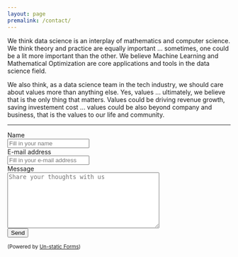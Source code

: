 ```yaml
---
layout: page
premalink: /contact/
---
```

<meta name="viewport" content="width=device-width, initial-scale=1">
<style>
#hp  {
float: left;    
 margin: 0 15px 0 0;
}
img {
  border: 2px solid #555;
}

p {
  font-family: 'Source Sans Pro', sans-serif;
  font-size: 15px;
  font-weight: normal;
}

h4 {
  font-family: 'Source Sans Pro', sans-serif;
  font-size: 15px;
  font-weight: normal;
}

body {
background-color: rgb(241,236,238);
background-color: radial-gradient(circle, rgba(241,236,238,1) 0%, rgba(97,124,196,1) 75%);
}
</style>


<p>We think data science is an interplay of mathematics and computer science. We think theory and practice are equally important ... sometimes, one could be a lit more important than the other. We believe Machine Learning and Mathematical Optimization are core applications and tools in the data science field. </p>

<p>We also think, as a data science team in the tech industry, we should care about values more than anything else. Yes, values ... ultimately, we believe that is the only thing that matters. Values could be driving revenue growth, saving investement cost ... values could be also beyond company and business, that is the values to our life and community.</p>
<hr>
<p></p>
<form method="post" action="https://forms.un-static.com/forms/3989c12bddfa5519c416c9236d401d9b7b7f99e9">
  <div class="form-group row">
    <label for="name" class="col-4 col-form-label">Name</label>
    <div class="col-8">
      <div class="input-group">
        <div class="input-group-addon"><i class="fa fa-user"></i></div>
        <input name="name" placeholder="Fill in your name" type="text" class="form-control">
      </div>
    </div>
  </div>
  <div class="form-group row">
    <label for="email" class="col-4 col-form-label">E-mail address</label>
    <div class="col-8">
      <div class="input-group">
        <div class="input-group-addon"><i class="fa fa-envelope"></i></div>
        <input name="email" placeholder="Fill in your e-mail address" type="text" class="form-control">
      </div>
    </div>
  </div>
  <div class="form-group row">
    <label for="message" class="col-4 col-form-label">Message</label>
    <div class="col-8">
      <textarea name="Contact us" placeholder="Share your thoughts with us" cols="40" rows="8" class="form-control"></textarea>
    </div>
  </div>
  <div class="form-group row">
    <div class="offset-4 col-8">
      <button type="submit" class="btn btn-primary">Send</button>
    </div>
  </div>
  <div class="text-center">
    <p><small>(Powered by <a rel="nofollow" href="Un-static Forms">Un-static Forms</a>)</small></p>
  </div>
</form>